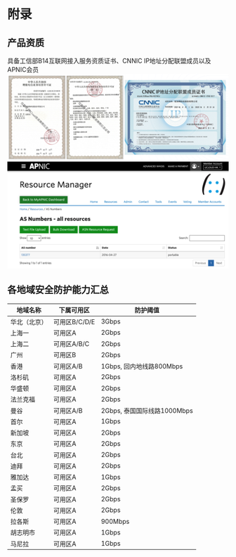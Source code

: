 # 附录
## 产品资质 
具备工信部B14互联网接入服务资质证书、CNNIC IP地址分配联盟成员以及APNIC会员
![资质1](/images/资质1.png)
![资质2](/images/资质2.png)
## 各地域安全防护能力汇总
|地域名称 |下属可用区|防护阈值|
|--- |---|---|
|华北（北京）	|可用区B/C/D/E	|3Gbps
|上海一	|可用区A	|2Gbps
|上海二	|可用区A/B/C	|2Gbps
|广州	|可用区B	|2Gbps
|香港	|可用区A/B	|1Gbps, 回内地线路800Mbps
|洛杉矶	|可用区A	|2Gbps
|华盛顿	|可用区A	|2Gbps
|法兰克福	|可用区A	|2Gbps
|曼谷	|可用区A/B	|2Gbps, 泰国国际线路1000Mbps
|首尔	|可用区A	|1Gbps
|新加坡	|可用区A	|2Gbps
|东京	|可用区A	|2Gbps
|台北	|可用区A	|2Gbps
|迪拜	|可用区A	|2Gbps
|雅加达	|可用区A	|1Gbps
|孟买	|可用区A	|2Gbps
|圣保罗	|可用区A	|2Gbps
|伦敦	|可用区A	|2Gbps
|拉各斯	|可用区A	|900Mbps
|胡志明市	|可用区A	|1Gbps
|马尼拉	|可用区A	|1Gbps



